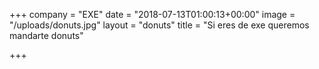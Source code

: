 +++
company = "EXE"
date = "2018-07-13T01:00:13+00:00"
image = "/uploads/donuts.jpg"
layout = "donuts"
title = "Si eres de exe queremos mandarte donuts"

+++
